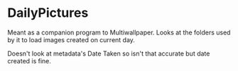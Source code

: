 # DailyPictures


Meant as a companion program to Multiwallpaper. Looks at the folders used by it to load images created on current day. 

Doesn't look at metadata's Date Taken so isn't that accurate but date created is fine.